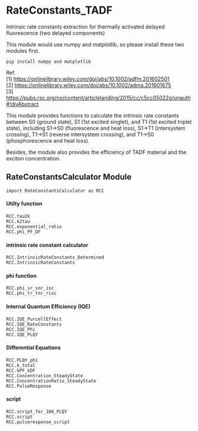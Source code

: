 # RateConstants_TADF
Intrinsic rate constants extraction for thermally activated delayed fluorescence (two delayed components)

This module would use numpy and matplotlib, so please install these two modules first.

    pip install numpy and matplotlib

Ref.<br/>
[1] https://onlinelibrary.wiley.com/doi/abs/10.1002/adfm.201602501 <br/>
[2] https://onlinelibrary.wiley.com/doi/abs/10.1002/adma.201601675 <br/>
[3] https://pubs.rsc.org/no/content/articlelanding/2015/cc/c5cc05022g/unauth#!divAbstract <br/>

This module provides functions to calculate the intrinsic rate constants between S0 (ground state), S1 (1st excited singlet), and T1 (1st excited triplet state), including S1->S0 (fluorescence and heat loss), S1->T1 (intersystem crossing), T1->S1 (reverse intersystem crossing), and T1->S0 (phosphorescence and heat loss).

Besides, the module also provides the efficiency of TADF material and the exciton concentration.

## RateConstantsCalculator Module

    import RateConstantsCalculator as RCC
    
#### Utilty function
`RCC.tau2k`<br/>
`RCC.k2tau`<br/>
`RCC.exponential_ratio`<br/>
`RCC.phi_PF_DF`<br/>

#### intrinsic rate constant calculator
`RCC.IntrinsicRateConstants_Determined`<br/>
`RCC.IntrinsicRateConstants`<br/>

#### phi function
`RCC.phi_sr_snr_isc`<br/>
`RCC.phi_tr_tnr_risc`<br/>

#### Internal Quantum Efficiency (IQE)
`RCC.IQE_PurcellEffect`<br/>
`RCC.IQE_RateConstants`<br/>
`RCC.IQE_Phi`<br/>
`RCC.IQE_PLQY`<br/>

#### Differential Equations
`RCC.PLQY_phi`<br/>
`RCC.k_total`<br/>
`RCC.kPF_kDF`<br/>
`RCC.Concentration_SteadyState`<br/>
`RCC.ConcentrationRatio_SteadyState`<br/>
`RCC.PulseResponse`<br/>

#### script
`RCC.script_for_100_PLQY`<br/>
`RCC.script`<br/>
`RCC.pulseresponse_script`<br/>



